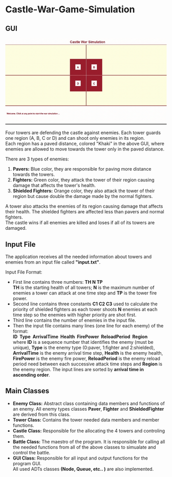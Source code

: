 # Castle-War-Game-Simulation
## GUI
![](https://github.com/AlyNasr/Castle-War-Game-Simulation/blob/main/simulation.gif)  

Four towers are defending the castle against enemies. Each tower guards one region (A, B, C or D) and can shoot only enemies in its region.  
Each region has a paved distance, colored "Khaki" in the above GUI, where enemies are allowed to move towards the tower only in the paved distance.  

There are 3 types of enemies:  
1. **Pavers:** Blue color, they are responsible for paving more distance towards the towers.  
2. **Fighters:** Green color, they attack the tower of their region causing damage that affects the tower's health.  
3. **Shielded Fighters:** Orange color, they also attack the tower of their region but cause double the damage made by the normal fighters. 
 
A tower also attacks the enemies of its region causing damage that affects their health. The shielded fighters are affected less than pavers and normal fighters.  
The castle wins if all enemies are killed and loses if all of its towers are damaged.  

## Input File  
The application receives all the needed information about towers and enemies from an input file called **"input.txt"**.  

Input File Format:  
- First line contains three numbers: **TH N TP**  
**TH** is the starting health of all towers; **N** is the maximum number of enemies a tower can attack at one time step and **TP** is the tower fire power.  
- Second line contains three constants **C1 C2 C3** used to calculate the priority of shielded fighters as each tower shoots **N** enemies at each time step so the enemies with higher priority are shot first.  
- Third line contains the number of enemies in the input file.  
- Then the input file contains many lines (one line for each enemy) of the format:  
**ID ‏‏‎ ‎Type  ‏‏‎ ‎ArrivalTime  ‏‏‎ ‎Health  ‏‏‎ ‎FirePower  ‏‏‎ ‎ReloadPeriod  ‏‏‎ ‎Region**  
where **ID** is a sequence number that identifies the enemy (must be unique), **Type** is the enemy type (0:paver, 1:fighter and 2:shielded), **ArrivalTime** is the enemy arrival time step, **Health** is the enemy health, **FirePower** is the enemy fire power, **ReloadPeriod** is the enemy reload period need between each successive attack time steps and **Region** is the enemy region. The input lines are sorted by **arrival time in ascending order**.  

## Main Classes  
- **Enemy Class:** Abstract class containing data members and functions of an enemy. All enemy types classes **Paver**, **Fighter** and **ShieldedFighter** are derived from this class.  
- **Tower Class:** Contains the tower needed data members and member functions.  
- **Castle Class:** Responsible for the allocating the 4 towers and controling them.  
- **Battle Class:** The maestro of the program. It is responsible for calling all the needed functions from all of the above classes to simualate and control the battle.  
- **GUI Class:** Responsible for all input and output functions for the program GUI.  
All used ADTs classes **(Node, Queue, etc.. )** are also implemented.   

   
  
   

  

